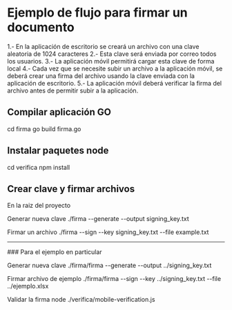 # Ejemplo de flujo para firmar un documento

1.- En la aplicación de escritorio se creará un archivo con una clave aleatoria de 1024 caracteres
2.- Esta clave será enviada por correo todos los usuarios.
3.- La aplicación móvil permitirá cargar esta clave de forma local
4.- Cada vez que se necesite subir un archivo a la aplicación móvil, se deberá crear una firma del archivo usando la clave enviada con la aplicación de escritorio.
5.- La aplicación móvil deberá verificar la firma del archivo antes de permitir subir a la aplicación.

## Compilar aplicación GO

cd firma
go build firma.go

## Instalar paquetes node

cd verifica
npm install


## Crear clave y firmar archivos

En la raiz del proyecto

Generar nueva clave
./firma --generate --output signing_key.txt

Firmar un archivo
./firma --sign --key signing_key.txt --file example.txt

---

### Para el ejemplo en particular

Generar nueva clave
./firma/firma --generate --output ../signing_key.txt

Firmar archivo de ejemplo
./firma/firma  --sign --key ../signing_key.txt --file ../ejemplo.xlsx

Validar la firma
node ./verifica/mobile-verification.js
